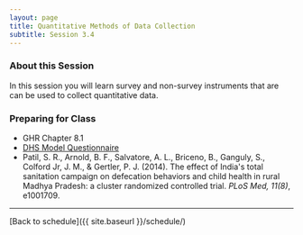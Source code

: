 ```yaml
---
layout: page
title: Quantitative Methods of Data Collection
subtitle: Session 3.4
---
```


### About this Session

In this session you will learn survey and non-survey instruments that are can be used to collect quantitative data. 

### Preparing for Class

* GHR Chapter 8.1
* [DHS Model Questionnaire](http://dhsprogram.com/pubs/pdf/DHSQ7/DHS7_Household_QRE_EN_10Aug2016_DHSQ7.pdf)
* Patil, S. R., Arnold, B. F., Salvatore, A. L., Briceno, B., Ganguly, S., Colford Jr, J. M., & Gertler, P. J. (2014). The effect of India's total sanitation campaign on defecation behaviors and child health in rural Madhya Pradesh: a cluster randomized controlled trial. *PLoS Med, 11(8)*, e1001709.

* * *

[Back to schedule]({{ site.baseurl }}/schedule/)
